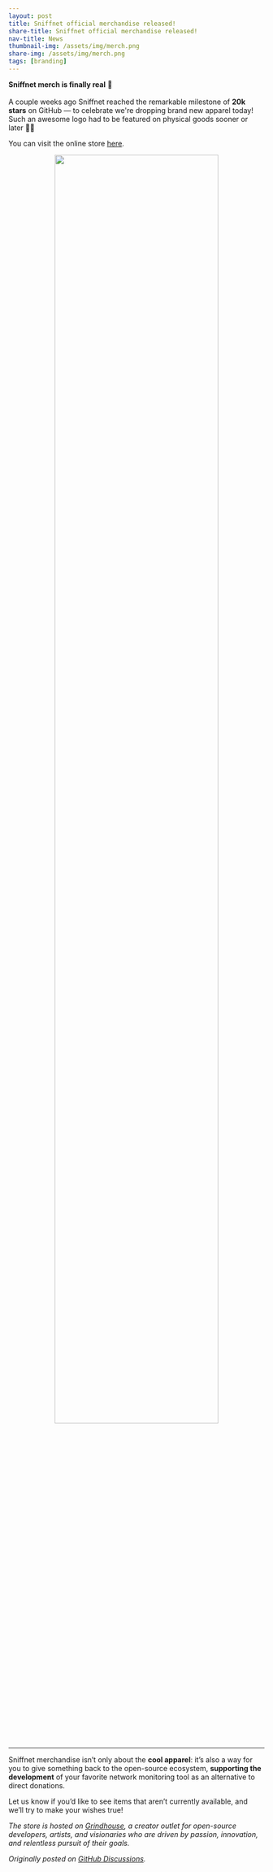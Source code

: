 ```yaml
---
layout: post
title: Sniffnet official merchandise released!
share-title: Sniffnet official merchandise released!
nav-title: News
thumbnail-img: /assets/img/merch.png
share-img: /assets/img/merch.png
tags: [branding]
---
```


**Sniffnet merch is finally real** 🎉 <br><br>
A couple weeks ago Sniffnet reached the remarkable milestone of **20k stars** on GitHub — to celebrate we're dropping brand new apparel today!<br>
Such an awesome logo had to be featured on physical goods sooner or later 🕵️‍♂️

You can visit the online store <a target="_blank" href="https://grindhouse.dev/collections/sniffnet">here</a>.

<div align="center">
<a target="_blank" href="https://grindhouse.dev/collections/sniffnet">
<img alt="" width="80%" src="{{ 'assets/img/merch.png' | relative_url }}"/>
</a>
</div>

<hr>

Sniffnet merchandise isn’t only about the **cool apparel**: it’s also a way for you to give something back to the open-source ecosystem, **supporting the development** of your favorite network monitoring tool as an alternative to direct donations.

Let us know if you’d like to see items that aren’t currently available, and we’ll try to make your wishes true!

_The store is hosted on <a target="_blank" href="https://grindhouse.dev">Grindhouse</a>, a creator outlet for open-source developers, artists, and visionaries who are driven by passion, innovation, and relentless pursuit of their goals._

_Originally posted on <a target="_blank" href="https://github.com/GyulyVGC/sniffnet/discussions/722">GitHub Discussions</a>._
